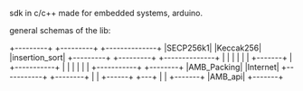 sdk in c/c++ made for embedded systems, arduino.

general schemas of the lib:

+---------+  +---------+  +--------------+
|SECP256k1|  |Keccak256|  |insertion_sort|
+---------+  +---------+  +--------------+
     |           |               |
     |           |               |
     +-------+   |   +-----------+
             |   |   |
             |   |   |
           +-----------+  +--------+
           |AMB_Packing|  |Internet|
           +-----------+  +--------+ 
                 |            |
                 +------+ +---+
                        | |
                     +-------+
                     |AMB_api|
                     +-------+
